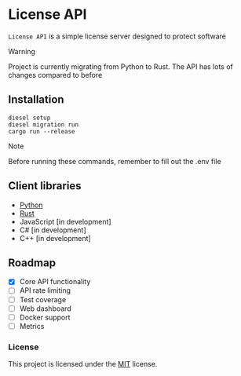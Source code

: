 # License API

`License API` is a simple license server designed to protect software

> [!WARNING]
> Project is currently migrating from Python to Rust.
> The API has lots of changes compared to before

## Installation

```
diesel setup
diesel migration run
cargo run --release
```
> [!NOTE]
> Before running these commands, remember to fill out the .env file

## Client libraries

- [Python](https://github.com/awalki/license-api-py)
- [Rust](https://github.com/awalki/license-api-rs)
- JavaScript [in development]
- C# [in development]
- C++ [in development]

## Roadmap

- [x] Core API functionality
- [ ] API rate limiting
- [ ] Test coverage
- [ ] Web dashboard
- [ ] Docker support
- [ ] Metrics

### License
This project is licensed under the [MIT](https://github.com/awalki/license-api/blob/main/license-api/LICENSE) license.